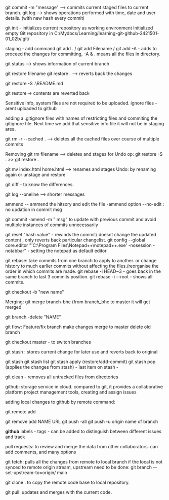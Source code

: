 git commit -m "message" --> commits current staged files to current branch. 
git log --> shows operations performed with time, date and user details. (with new hash every commit) 

git init - initializes current repository as working environment
Initialized empty Git repository in C:/Mydocs/Learning/learning-git-github-2421501-01_02b/.git/


staging  - add command
git add . / git add Filename / git add -A  - adds to proceed the changes for committing, -A & . means all the files in directory.  


git status --> shows information of current branch 

git restore filename 
git restore .    --> reverts back the changes 

git restore -S .\README.md     

git restore <filename>   -> contents are reverted back 

Sensitive info, system files are not required to be uploaded. 
ignore files -  arent uploaded to github 


adding a .gitignore files with names of restricting files and commiting the gitignore file.
Next time we add that sensitive info file it will not be in staging area. 


git rm -r --cached .
--> deletes all the cached files over course of multiple commits 

Removing
git rm filename --> deletes and stages
for Undo op: git restore -S . >> git restore .

git mv index.html home.html
--> renames and stages
Undo: by renaming again or unstage and restore 

git diff - to know the differences. 

git log --oneline --> shorter messages 

ammend -- ammend the hitsory and edit the file
-ammend option 
--no-edit : no updation in commit msg 

git commit -amend -m " msg" to update with previous commit and avoid multiple instances of commits unnecessarily 

git reset "hash value" - rewinds the commit/ doesnt change the updated content , only reverts back particular changelist. 
git config --global core.editor "'C:\Program Files\Notepad++\notepad++.exe' -nosession -notabbar"  - setting the notepad as default editor 


git rebase: take commits from one branch to apply to another. or change history to much earlier commits without affecting the files./reorganise the order in which commits are made.
git rebase -i HEAD~3 - goes back in the same branch to last 3 commits position.
git rebase -i --root - shows all commits. 

git checkout -b "new name"     

Merging: 
git merge branch-bhc (from branch_bhc to master it will get merged 

git branch -delete "NAME"      

git flow:
Feature/fix branch
make changes
merge to master
delete old branch 

git checkout master - to switch branches

git stash :
stores current change for later use and reverts back to original 

git stash
git stash list
git stash apply (restore/add-commit)
git stash pop (applies the changes from stash) - last item on stash - 

git clean - removes all untracked files from directories 

github: storage service in cloud.  compared to git, it provides a collaborative platform
project management tools, creating and assign issues 

adding local changes to github by remote command:

git remote add 

git remove add NAME URL
git push -all
git push -u origin name of branch 


**github**
labels - 
tags - can be added to distinguish between different issues and track

pull requests: to review and merge the data from other collaborators. 
can add comments, and many options


git fetch: pulls all the changes from remote to local branch
if the local is not synced to remote origin stream, upstream need to be done: git branch --set-upstream-to=origin/<branch> main


git clone : to copy the remote code base to local repository.


git pull: updates and merges with the current code.